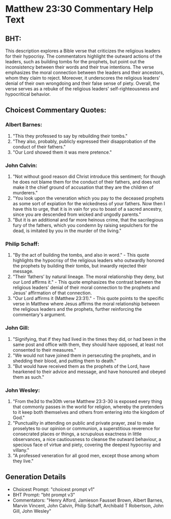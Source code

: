 # Matthew 23:30 Commentary Help Text

## BHT:
This description explores a Bible verse that criticizes the religious leaders for their hypocrisy. The commentators highlight the outward actions of the leaders, such as building tombs for the prophets, but point out the inconsistency between their words and their true intentions. The verse emphasizes the moral connection between the leaders and their ancestors, whom they claim to reject. Moreover, it underscores the religious leaders' denial of their own wrongdoing and their false sense of piety. Overall, the verse serves as a rebuke of the religious leaders' self-righteousness and hypocritical behavior.

## Choicest Commentary Quotes:
### Albert Barnes:
1. "This they professed to say by rebuilding their tombs."
2. "They also, probably, publicly expressed their disapprobation of the conduct of their fathers."
3. "Our Lord showed them it was mere pretence."

### John Calvin:
1. "Not without good reason did Christ introduce this sentiment; for though he does not blame them for the conduct of their fathers, and does not make it the chief ground of accusation that they are the children of murderers."
2. "You look upon the veneration which you pay to the deceased prophets as some sort of expiation for the wickedness of your fathers. Now then I have this to urge, that it is in vain for you to boast of a sacred ancestry, since you are descended from wicked and ungodly parents."
3. "But it is an additional and far more heinous crime, that the sacrilegious fury of the fathers, which you condemn by raising sepulchers for the dead, is imitated by you in the murder of the living."

### Philip Schaff:
1. "By the act of building the tombs, and also in word." - This quote highlights the hypocrisy of the religious leaders who outwardly honored the prophets by building their tombs, but inwardly rejected their message.
2. "Their ‘fathers’ by natural lineage. The moral relationship they deny, but our Lord affirms it." - This quote emphasizes the contrast between the religious leaders' denial of their moral connection to the prophets and Jesus' affirmation of that connection.
3. "Our Lord affirms it (Matthew 23:31)." - This quote points to the specific verse in Matthew where Jesus affirms the moral relationship between the religious leaders and the prophets, further reinforcing the commentary's argument.

### John Gill:
1. "Signifying, that if they had lived in the times they did, or had been in the same post and office with them, they should have opposed, at least not consented to their measures."
2. "We would not have joined them in persecuting the prophets, and in shedding their blood, and putting them to death."
3. "But would have received them as the prophets of the Lord, have hearkened to their advice and message, and have honoured and obeyed them as such."

### John Wesley:
1. "From the3d to the30th verse Matthew 23:3-30 is exposed every thing that commonly passes in the world for religion, whereby the pretenders to it keep both themselves and others from entering into the kingdom of God." 
2. "Punctuality in attending on public and private prayer, zeal to make proselytes to our opinion or communion, a superstitious reverence for consecrated places or things, a scrupulous exactness in little observances, a nice cautiousness to cleanse the outward behaviour, a specious face of virtue and piety, covering the deepest hypocrisy and villany." 
3. "A professed veneration for all good men, except those among whom they live."


## Generation Details
- Choicest Prompt: "choicest prompt v1"
- BHT Prompt: "bht prompt v3"
- Commentators: "Henry Alford, Jamieson Fausset Brown, Albert Barnes, Marvin Vincent, John Calvin, Philip Schaff, Archibald T Robertson, John Gill, John Wesley"
